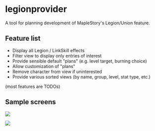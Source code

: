 # legionprovider

A tool for planning development of MapleStory's Legion/Union feature.

## Feature list

- Display all Legion / LinkSkill effects
- Filter view to display only entries of interest
- Provide sensible default "plans" (e.g. level target, burning choice)
- Allow customization of "plans"
- Remove character from view if uninterested
- Provide various sorted views (by name, group, level, stat type, etc.)

(most features are TODOs)

## Sample screens

![](https://i.imgur.com/KzanQWi.png)

![](https://i.imgur.com/TnPdmlR.png)
